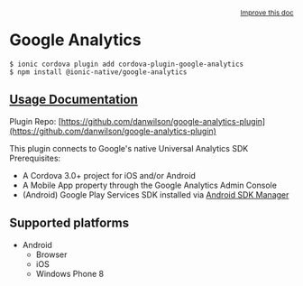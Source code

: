 <a style="float:right;font-size:12px;" href="http://github.com/ionic-team/ionic-native/edit/master/src/@ionic-native/plugins/google-analytics/index.ts#L1">
  Improve this doc
</a>

# Google Analytics

```
$ ionic cordova plugin add cordova-plugin-google-analytics
$ npm install @ionic-native/google-analytics
```

## [Usage Documentation](https://ionicframework.com/docs/native/google-analytics/)

Plugin Repo: [https://github.com/danwilson/google-analytics-plugin](https://github.com/danwilson/google-analytics-plugin)

This plugin connects to Google's native Universal Analytics SDK
Prerequisites:
- A Cordova 3.0+ project for iOS and/or Android
- A Mobile App property through the Google Analytics Admin Console
- (Android) Google Play Services SDK installed via [Android SDK Manager](https://developer.android.com/sdk/installing/adding-packages.html)

## Supported platforms

- Android
  - Browser
  - iOS
  - Windows Phone 8
  


